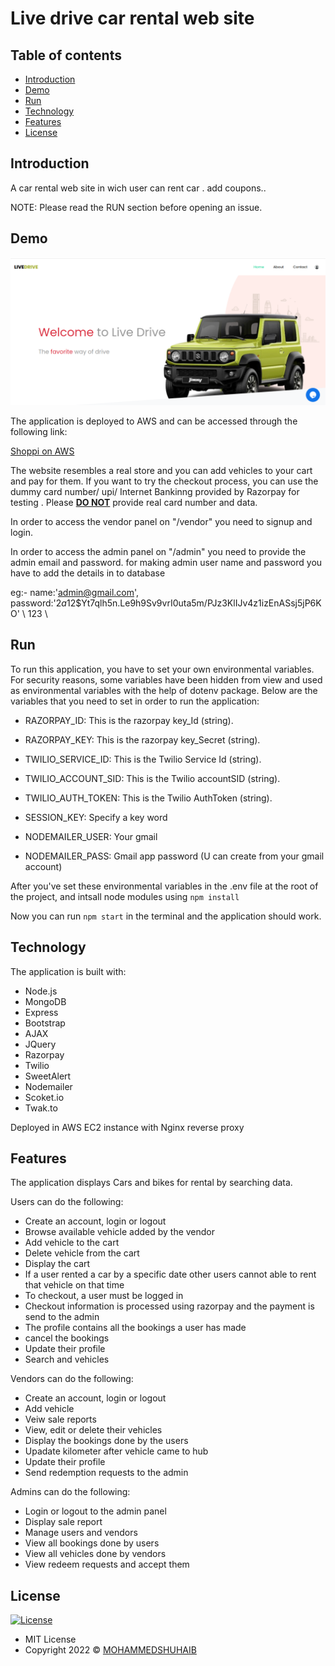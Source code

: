
# Live drive car rental web site

## Table of contents

- [Introduction](#introduction)
- [Demo](#demo)
- [Run](#run)
- [Technology](#technology)
- [Features](#features)
- [License](#license)

## Introduction

A car rental web site in wich user can rent car . add coupons..

NOTE: Please read the RUN section before opening an issue.

## Demo

![screenshot](main.png)

The application is deployed to AWS and can be accessed through the following link:

[Shoppi on AWS](https://Livedrive.tk/)

The website resembles a real store and you can add vehicles to your cart and pay for them. If you want to try the checkout process, you can use the dummy card number/ upi/ Internet Bankinng provided by Razorpay for testing . Please <u><b>DO NOT</b></u> provide real card number and data.

In order to access the vendor panel on "/vendor" you need to signup and login.

In order to access the admin panel on "/admin" you need to provide the admin email and password.
for making admin user name and password you have to add the details in to database 

eg:-
name:'admin@gmail.com',
password:'$2a$12$Yt7qlh5n.Le9h9Sv9vrI0uta5m/PJz3KlIJv4z1izEnASsj5jP6KO'     \\ 123 \\


## Run

To run this application, you have to set your own environmental variables. For security reasons, some variables have been hidden from view and used as environmental variables with the help of dotenv package. Below are the variables that you need to set in order to run the application:

- RAZORPAY_ID:     This is the razorpay key_Id (string).

- RAZORPAY_KEY:  This is the razorpay key_Secret (string).

- TWILIO_SERVICE_ID: This is the Twilio Service Id (string).

- TWILIO_ACCOUNT_SID: This is the Twilio accountSID (string).

- TWILIO_AUTH_TOKEN: This is the Twilio AuthToken (string).

- SESSION_KEY: Specify a key word

- NODEMAILER_USER: Your gmail

- NODEMAILER_PASS: Gmail app password (U can create from your gmail account)

After you've set these environmental variables in the .env file at the root of the project, and intsall node modules using  `npm install`

Now you can run `npm start` in the terminal and the application should work.

## Technology

The application is built with:

- Node.js 
- MongoDB
- Express 
- Bootstrap 
- AJAX
- JQuery
- Razorpay
- Twilio
- SweetAlert
- Nodemailer
- Scoket.io
- Twak.to

Deployed in AWS EC2 instance with Nginx reverse proxy

## Features

The application displays Cars and bikes for rental by searching data.

Users can do the following:

- Create an account, login or logout
- Browse available vehicle added by the vendor
- Add vehicle to the cart
- Delete vehicle from the cart 
- Display the cart
- If a user rented a car by a specific date other users cannot able to rent that vehicle on that time
- To checkout, a user must be logged in
- Checkout information is processed using razorpay and the payment is send to the admin
- The profile contains all the bookings a user has made
- cancel the bookings
- Update their profile
- Search and vehicles
 

Vendors can do the following:

- Create an account, login or logout
- Add vehicle
- Veiw sale reports
- View, edit or delete their vehicles
- Display the bookings done by the users
- Upadate kilometer after vehicle came to hub
- Update their profile
- Send redemption requests to the admin


Admins can do the following:

- Login or logout to the admin panel
- Display sale report
- Manage users and vendors
- View all bookings done by users
- View all vehicles done by vendors
- View redeem requests and accept them

## License

[![License](https://img.shields.io/:License-MIT-blue.svg?style=flat-square)](http://badges.mit-license.org)

- MIT License
- Copyright 2022 © [MOHAMMEDSHUHAIB](https://github.com/Mohammedshuhaib)
